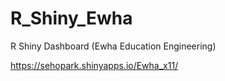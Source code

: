 # R_Shiny_Ewha
R Shiny Dashboard (Ewha Education Engineering)

https://sehopark.shinyapps.io/Ewha_x11/
